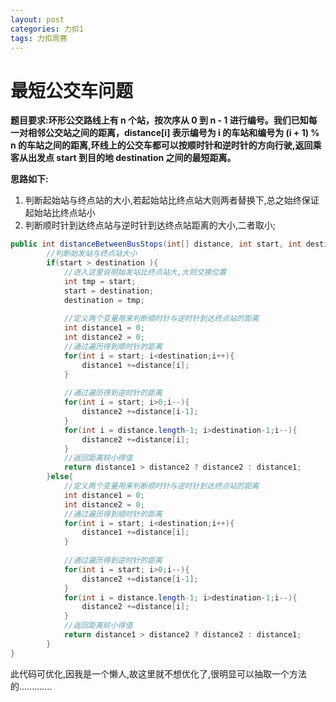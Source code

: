 ```yaml
---
layout: post
categories: 力扣1
tags: 力扣周赛
---
```

# 最短公交车问题 #
**题目要求:环形公交路线上有 n 个站，按次序从 0 到 n - 1 进行编号。我们已知每一对相邻公交站之间的距离，distance[i] 表示编号为 i 的车站和编号为 (i + 1) % n 的车站之间的距离,环线上的公交车都可以按顺时针和逆时针的方向行驶,返回乘客从出发点 start 到目的地 destination 之间的最短距离。**

**思路如下:**
1. 判断起始站与终点站的大小,若起始站比终点站大则两者替换下,总之始终保证起始站比终点站小
2. 判断顺时针到达终点站与逆时针到达终点站距离的大小,二者取小;

```java
public int distanceBetweenBusStops(int[] distance, int start, int destination) {
		//判断始发站与终点站大小
        if(start > destination ){
			//进入这里说明始发站比终点站大,大则交换位置
            int tmp = start;
            start = destination;
            destination = tmp;
			
			//定义两个变量用来判断顺时针与逆时针到达终点站的距离
            int distance1 = 0;
            int distance2 = 0;
			//通过遍历得到顺时针的距离
            for(int i = start; i<destination;i++){
                distance1 +=distance[i];
            }
			
			//通过遍历得到逆时针的距离
            for(int i = start; i>0;i--){
                distance2 +=distance[i-1];
            }
            for(int i = distance.length-1; i>destination-1;i--){
                distance2 +=distance[i];
            }
			//返回距离较小得值
            return distance1 > distance2 ? distance2 : distance1;
        }else{
			//定义两个变量用来判断顺时针与逆时针到达终点站的距离
            int distance1 = 0;
            int distance2 = 0;
			//通过遍历得到顺时针的距离
            for(int i = start; i<destination;i++){
                distance1 +=distance[i];
            }
			
			//通过遍历得到逆时针的距离
            for(int i = start; i>0;i--){
                distance2 +=distance[i-1];
            }
            for(int i = distance.length-1; i>destination-1;i--){
                distance2 +=distance[i];
            }
			//返回距离较小得值
            return distance1 > distance2 ? distance2 : distance1;
        }
}         
``` 
此代码可优化,因我是一个懒人,故这里就不想优化了,很明显可以抽取一个方法的.............